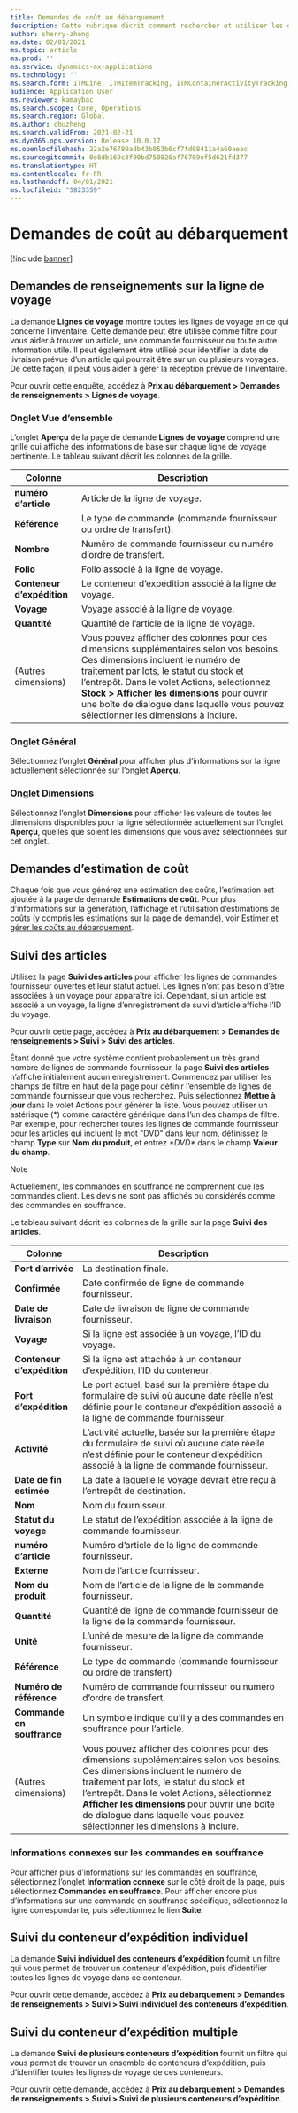 ```yaml
---
title: Demandes de coût au débarquement
description: Cette rubrique décrit comment rechercher et utiliser les différents types de demandes disponibles pour le module Coût au débarquement.
author: sherry-zheng
ms.date: 02/01/2021
ms.topic: article
ms.prod: ''
ms.service: dynamics-ax-applications
ms.technology: ''
ms.search.form: ITMLine, ITMItemTracking, ITMContainerActivityTracking, ITMContainerTracking
audience: Application User
ms.reviewer: kamaybac
ms.search.scope: Core, Operations
ms.search.region: Global
ms.author: chuzheng
ms.search.validFrom: 2021-02-21
ms.dyn365.ops.version: Release 10.0.17
ms.openlocfilehash: 22a2e76780adb43b053b6cf7fd08411a4a60aeac
ms.sourcegitcommit: 0e8db169c3f90bd750826af76709ef5d621fd377
ms.translationtype: HT
ms.contentlocale: fr-FR
ms.lasthandoff: 04/01/2021
ms.locfileid: "5823359"
---
```

# <a name="landed-cost-inquiries"></a>Demandes de coût au débarquement

[!include [banner](../../includes/banner.md)]

## <a name="voyage-line-inquiries"></a>Demandes de renseignements sur la ligne de voyage

La demande **Lignes de voyage** montre toutes les lignes de voyage en ce qui concerne l’inventaire. Cette demande peut être utilisée comme filtre pour vous aider à trouver un article, une commande fournisseur ou toute autre information utile. Il peut également être utilisé pour identifier la date de livraison prévue d’un article qui pourrait être sur un ou plusieurs voyages. De cette façon, il peut vous aider à gérer la réception prévue de l’inventaire.

Pour ouvrir cette enquête, accédez à **Prix au débarquement \> Demandes de renseignements \> Lignes de voyage**.

### <a name="overview-tab"></a>Onglet Vue d’ensemble

L’onglet **Aperçu** de la page de demande **Lignes de voyage** comprend une grille qui affiche des informations de base sur chaque ligne de voyage pertinente. Le tableau suivant décrit les colonnes de la grille.

| Colonne | Description |
|---|---|
| **numéro d’article** | Article de la ligne de voyage. |
| **Référence** | Le type de commande (commande fournisseur ou ordre de transfert). |
| **Nombre** | Numéro de commande fournisseur ou numéro d’ordre de transfert. |
| **Folio** | Folio associé à la ligne de voyage. |
| **Conteneur d’expédition** | Le conteneur d’expédition associé à la ligne de voyage. |
| **Voyage** | Voyage associé à la ligne de voyage. |
| **Quantité** | Quantité de l’article de la ligne de voyage. |
| (Autres dimensions) | Vous pouvez afficher des colonnes pour des dimensions supplémentaires selon vos besoins. Ces dimensions incluent le numéro de traitement par lots, le statut du stock et l’entrepôt. Dans le volet Actions, sélectionnez **Stock \> Afficher les dimensions** pour ouvrir une boîte de dialogue dans laquelle vous pouvez sélectionner les dimensions à inclure. |

### <a name="general-tab"></a>Onglet Général

Sélectionnez l’onglet **Général** pour afficher plus d’informations sur la ligne actuellement sélectionnée sur l’onglet **Aperçu**.

### <a name="dimensions-tab"></a>Onglet Dimensions

Sélectionnez l’onglet **Dimensions** pour afficher les valeurs de toutes les dimensions disponibles pour la ligne sélectionnée actuellement sur l’onglet **Aperçu**, quelles que soient les dimensions que vous avez sélectionnées sur cet onglet.

## <a name="cost-estimate-inquiries"></a>Demandes d’estimation de coût

Chaque fois que vous générez une estimation des coûts, l’estimation est ajoutée à la page de demande **Estimations de coût**. Pour plus d’informations sur la génération, l’affichage et l’utilisation d’estimations de coûts (y compris les estimations sur la page de demande), voir [Estimer et gérer les coûts au débarquement](estimate-manage-landed-costs.md).

## <a name="item-tracking"></a>Suivi des articles

Utilisez la page **Suivi des articles** pour afficher les lignes de commandes fournisseur ouvertes et leur statut actuel. Les lignes n’ont pas besoin d’être associées à un voyage pour apparaître ici. Cependant, si un article est associé à un voyage, la ligne d’enregistrement de suivi d’article affiche l’ID du voyage.

Pour ouvrir cette page, accédez à **Prix au débarquement \> Demandes de renseignements \> Suivi \> Suivi des articles**.

Étant donné que votre système contient probablement un très grand nombre de lignes de commande fournisseur, la page **Suivi des articles** n’affiche initialement aucun enregistrement. Commencez par utiliser les champs de filtre en haut de la page pour définir l’ensemble de lignes de commande fournisseur que vous recherchez. Puis sélectionnez **Mettre à jour** dans le volet Actions pour générer la liste. Vous pouvez utiliser un astérisque (\*) comme caractère générique dans l’un des champs de filtre. Par exemple, pour rechercher toutes les lignes de commande fournisseur pour les articles qui incluent le mot "DVD" dans leur nom, définissez le champ **Type** sur **Nom du produit**, et entrez *\*DVD\** dans le champ **Valeur du champ**.

> [!NOTE]
> Actuellement, les commandes en souffrance ne comprennent que les commandes client. Les devis ne sont pas affichés ou considérés comme des commandes en souffrance.

Le tableau suivant décrit les colonnes de la grille sur la page **Suivi des articles**.

| Colonne | Description |
|---|---|
| **Port d’arrivée** | La destination finale. |
| **Confirmée** | Date confirmée de ligne de commande fournisseur. |
| **Date de livraison** | Date de livraison de ligne de commande fournisseur. |
| **Voyage** | Si la ligne est associée à un voyage, l’ID du voyage. |
| **Conteneur d’expédition** | Si la ligne est attachée à un conteneur d’expédition, l’ID du conteneur. |
| **Port d’expédition** | Le port actuel, basé sur la première étape du formulaire de suivi où aucune date réelle n’est définie pour le conteneur d’expédition associé à la ligne de commande fournisseur. |
| **Activité** | L’activité actuelle, basée sur la première étape du formulaire de suivi où aucune date réelle n’est définie pour le conteneur d’expédition associé à la ligne de commande fournisseur. |
| **Date de fin estimée** | La date à laquelle le voyage devrait être reçu à l’entrepôt de destination. |
| **Nom** | Nom du fournisseur. |
| **Statut du voyage** | Le statut de l’expédition associée à la ligne de commande fournisseur. |
| **numéro d’article** | Numéro d’article de la ligne de commande fournisseur. |
| **Externe** | Nom de l’article fournisseur. |
| **Nom du produit** | Nom de l’article de la ligne de la commande fournisseur. |
| **Quantité** | Quantité de ligne de commande fournisseur de la ligne de la commande fournisseur. |
| **Unité** | L’unité de mesure de la ligne de commande fournisseur. |
| **Référence** | Le type de commande (commande fournisseur ou ordre de transfert) |
| **Numéro de référence** | Numéro de commande fournisseur ou numéro d’ordre de transfert. |
| **Commande en souffrance** | Un symbole indique qu’il y a des commandes en souffrance pour l’article. |
| (Autres dimensions) | Vous pouvez afficher des colonnes pour des dimensions supplémentaires selon vos besoins. Ces dimensions incluent le numéro de traitement par lots, le statut du stock et l’entrepôt. Dans le volet Actions, sélectionnez **Afficher les dimensions** pour ouvrir une boîte de dialogue dans laquelle vous pouvez sélectionner les dimensions à inclure. |

### <a name="related-information-about-backorders"></a>Informations connexes sur les commandes en souffrance

Pour afficher plus d’informations sur les commandes en souffrance, sélectionnez l’onglet **Information connexe** sur le côté droit de la page, puis sélectionnez **Commandes en souffrance**. Pour afficher encore plus d’informations sur une commande en souffrance spécifique, sélectionnez la ligne correspondante, puis sélectionnez le lien **Suite**.

## <a name="individual-shipping-container-tracking"></a>Suivi du conteneur d’expédition individuel

La demande **Suivi individuel des conteneurs d’expédition** fournit un filtre qui vous permet de trouver un conteneur d’expédition, puis d’identifier toutes les lignes de voyage dans ce conteneur.

Pour ouvrir cette demande, accédez à **Prix au débarquement \> Demandes de renseignements \> Suivi \> Suivi individuel des conteneurs d’expédition**.

## <a name="multiple-shipping-container-tracking"></a>Suivi du conteneur d’expédition multiple

La demande **Suivi de plusieurs conteneurs d’expédition** fournit un filtre qui vous permet de trouver un ensemble de conteneurs d’expédition, puis d’identifier toutes les lignes de voyage de ces conteneurs.

Pour ouvrir cette demande, accédez à **Prix au débarquement \> Demandes de renseignements \> Suivi \> Suivi de plusieurs conteneurs d’expédition**.
